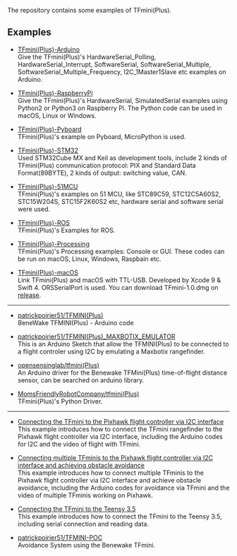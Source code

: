 The repository contains some examples of TFmini(Plus).

## Examples

- [TFmini(Plus)-Arduino](https://github.com/TFmini/TFmini-Arduino)
<br>Give the TFmini(Plus)'s HardwareSerial_Polling, HardwareSerial_Interrupt, SoftwareSerial, SoftwareSerial_Multiple, SoftwareSerial_Multiple_Frequency, I2C_1Master1Slave etc examples on Arduino. 

- [TFmini(Plus)-RaspberryPi](https://github.com/TFmini/TFmini-RaspberryPi)
<br>Give the TFmini(Plus)'s HardwareSerial, SimulatedSerial examples using Python2 or Python3 on Raspberry Pi.  The Python code can be used in macOS, Linux or Windows.  

- [TFmini(Plus)-Pyboard](https://github.com/TFmini/TFmini-Pyboard)
<br>TFmini(Plus)'s example on Pyboard, MicroPython is used. 

- [TFmini(Plus)-STM32](https://github.com/TFmini/TFmini-STM32)
<br>Used STM32Cube MX and Keil as development tools, include 2 kinds of TFmini(Plus) communication protocol: PIX and Standard Data Format(89BYTE), 2 kinds of output: switching value, CAN.  

- [TFmini(Plus)-51MCU](https://github.com/TFmini/TFmini-51MCU)
<br>TFmini(Plus)'s examples on 51 MCU, like STC89C59, STC12C5A60S2, STC15W204S, STC15F2K60S2 etc, hardware serial and software serial were used.   

- [TFmini(Plus)-ROS](https://github.com/TFmini/TFmini-ROS)
<br>TFmini(Plus)'s Examples for ROS.  

- [TFmini(Plus)-Processing](https://github.com/TFmini/TFmini-Processing)
<br>TFmini(Plus)'s Processing examples: Console or GUI. These codes can be run on macOS, Linux, Windows, Raspbain etc.  

- [TFmini(Plus)-macOS](https://github.com/TFmini/TFmini-macOS)
<br>Link TFmini(Plus) and macOS with TTL-USB. Developed by Xcode 9 & Swift 4. ORSSerialPort is used. You can download TFmini-1.0.dmg on [release](https://github.com/TFmini/TFmini-macOS/releases).   

---

- [patrickpoirier51/TFMINI(Plus)](https://github.com/patrickpoirier51/TFMINI)
<br>BeneWake TFMINI(Plus) - Arduino code

- [patrickpoirier51/TFMINI(Plus)_MAXBOTIX_EMULATOR](https://github.com/patrickpoirier51/TFMINI_MAXBOTIX_EMULATOR)
<br>This is an Arduino Sketch that allow the TFMINI(Plus) to be connected to a flight controler using I2C by emulating a Maxbotix rangefinder.

- [opensensinglab/tfmini(Plus)](https://github.com/opensensinglab/tfmini)
<br>An Arduino driver for the Benewake TFMini(Plus) time-of-flight distance sensor, can be searched on arduino library.  

- [MomsFriendlyRobotCompany/tfmini(Plus)](https://github.com/MomsFriendlyRobotCompany/tfmini)
<br>TFmini(Plus)'s Python Driver. 

---


- [Connecting the TFmini to the Pixhawk flight controller via I2C interface](https://discuss.ardupilot.org/t/how-to-make-the-tfmini-rangefinder-talk-i2c/24403)
<br>This example introduces how to connect the TFmini rangefinder to the Pixhawk flight controller via I2C interface, including the Arduino codes for I2C and the video of flight with TFmini.

- [Connecting multiple TFminis to the Pixhawk flight controller via I2C interface and achieving obstacle avoidance](https://discuss.ardupilot.org/t/avoidance-experiments-with-the-poc-and-benewake-tfmini/25277)
<br>This example introduces how to connect multiple TFminis to the Pixhawk flight controller via I2C interface and achieve obstacle avoidance, including the Arduino codes for avoidance via TFmini and the video of multiple TFminis working on Pixhawk.

- [Connecting the TFmini to the Teensy 3.5](https://discuss.ardupilot.org/t/benewake-tfmini-inexpensive-lidar-with-teensy-3-5/24510)
<br>This example introduces how to connect the TFmini to the Teensy 3.5, including serial connection and reading data.

- [patrickpoirier51/TFMINI-POC](https://github.com/patrickpoirier51/TFMINI-POC)
<br>Avoidance System using the Benewake TFmini. 
